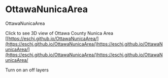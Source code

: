# OttawaNunicaArea
OttawaNunicaArea

Click to see 3D view of Ottawa County Nunica Area [[https://eschj.github.io/OttawaNunicaArea/](https://eschj.github.io/OttawaNunicaArea/)https://eschj.github.io/OttawaNunicaArea/](https://eschj.github.io/OttawaNunicaArea/)https://eschj.github.io/OttawaNunicaArea/

Turn on an off layers
